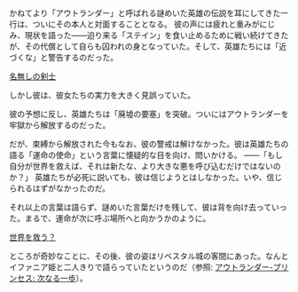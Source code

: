 <!-- title: アウトランダー -->
<!-- status: 生存 -->

かねてより「アウトランダー」と呼ばれる謎めいた英雄の伝説を耳にしてきた一行は、ついにその本人と対面することとなる。
彼の声には疲れと重みがにじみ、現状を語った――迫り来る「ステイン」を食い止めるために戦い続けてきたが、その代償として自らも囚われの身となっていた。そして、英雄たちには「近づくな」と警告するのだった。

[名無しの剣士](#embed:https://www.youtube.com/live/uX0rZYSrb4Q?si=qveipVP2y98ikBG3&t=4927)

しかし彼は、彼女たちの実力を大きく見誤っていた。

彼の予想に反し、英雄たちは「廃墟の要塞」を突破。ついにはアウトランダーを牢獄から解放するのだった。

だが、束縛から解放された今もなお、彼の警戒は解けなかった。彼は英雄たちの語る「運命の使命」という言葉に懐疑的な目を向け、問いかける。
――「もし自分が世界を救えば、それは新たな、より大きな悪を呼び込むだけではないのか？」
英雄たちが必死に説いても、彼は信じようとはしなかった。いや、信じられるはずがなかったのだ。

それ以上の言葉は語らず、謎めいた言葉だけを残して、彼は背を向け去っていった。まるで、運命が次に呼ぶ場所へと向かうかのように。

[世界を救う？](#embed:https://www.youtube.com/live/uX0rZYSrb4Q?si=qveipVP2y98ikBG3&t=6423)

ところが奇妙なことに、その後、彼の姿はリベスタル城の客間にあった。なんとイファニア姫と二人きりで語らっていたというのだ（参照: [アウトランダー-プリンセス: 次なる一歩](#edge:iphania-outlander)）。